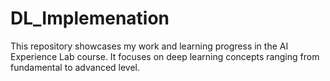 # DL_Implemenation
This repository showcases my work and learning progress in the AI Experience Lab course. It focuses on deep learning concepts ranging from fundamental to advanced level.
